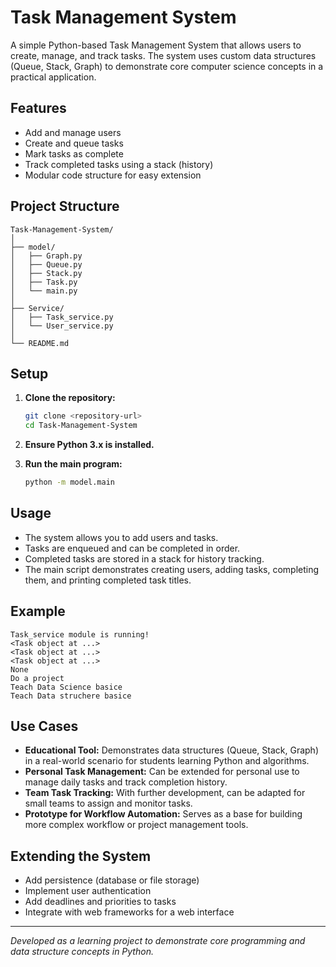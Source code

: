 # Task Management System

A simple Python-based Task Management System that allows users to create, manage, and track tasks. The system uses custom data structures (Queue, Stack, Graph) to demonstrate core computer science concepts in a practical application.

## Features

- Add and manage users
- Create and queue tasks
- Mark tasks as complete
- Track completed tasks using a stack (history)
- Modular code structure for easy extension

## Project Structure

```
Task-Management-System/
│
├── model/
│   ├── Graph.py
│   ├── Queue.py
│   ├── Stack.py
│   ├── Task.py
│   └── main.py
│
├── Service/
│   ├── Task_service.py
│   └── User_service.py
│
└── README.md
```

## Setup

1. **Clone the repository:**
   ```bash
   git clone <repository-url>
   cd Task-Management-System
   ```

2. **Ensure Python 3.x is installed.**

3. **Run the main program:**
   ```bash
   python -m model.main
   ```

## Usage

- The system allows you to add users and tasks.
- Tasks are enqueued and can be completed in order.
- Completed tasks are stored in a stack for history tracking.
- The main script demonstrates creating users, adding tasks, completing them, and printing completed task titles.

## Example

```
Task_service module is running!
<Task object at ...>
<Task object at ...>
<Task object at ...>
None
Do a project
Teach Data Science basice
Teach Data struchere basice
```

## Use Cases

- **Educational Tool:** Demonstrates data structures (Queue, Stack, Graph) in a real-world scenario for students learning Python and algorithms.
- **Personal Task Management:** Can be extended for personal use to manage daily tasks and track completion history.
- **Team Task Tracking:** With further development, can be adapted for small teams to assign and monitor tasks.
- **Prototype for Workflow Automation:** Serves as a base for building more complex workflow or project management tools.

## Extending the System

- Add persistence (database or file storage)
- Implement user authentication
- Add deadlines and priorities to tasks
- Integrate with web frameworks for a web interface

---

*Developed as a learning project to demonstrate core programming and data structure concepts in Python.*